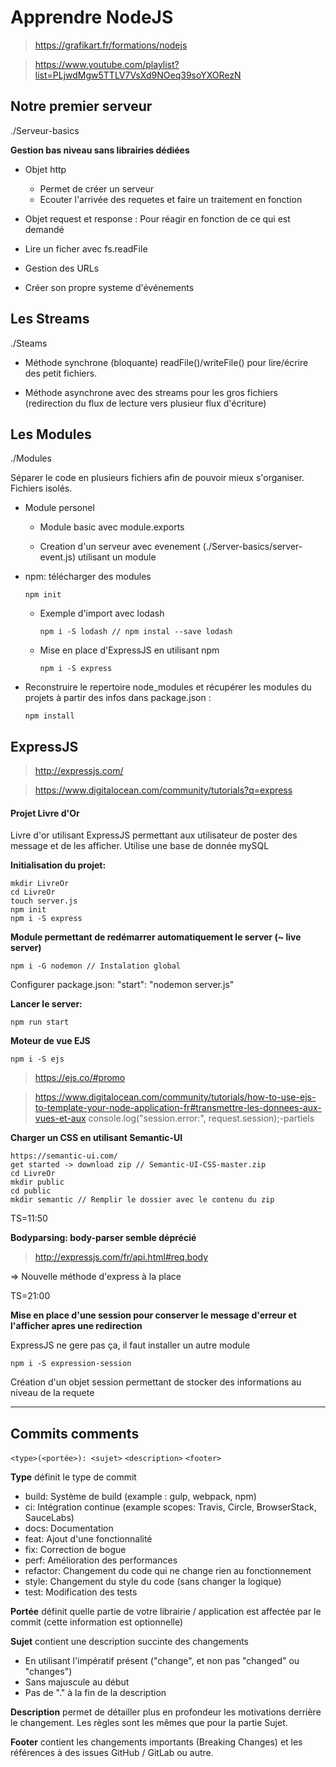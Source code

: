# Apprendre NodeJS

> https://grafikart.fr/formations/nodejs

> https://www.youtube.com/playlist?list=PLjwdMgw5TTLV7VsXd9NOeq39soYXORezN

## Notre premier serveur

./Serveur-basics

**Gestion bas niveau sans librairies dédiées**

-   Objet http

    -   Permet de créer un serveur
    -   Ecouter l'arrivée des requetes et faire un traitement en fonction

-   Objet request et response : Pour réagir en fonction de ce qui est demandé

-   Lire un ficher avec fs.readFile

-   Gestion des URLs

-   Créer son propre systeme d'événements

## Les Streams

./Steams

-   Méthode synchrone (bloquante) readFile()/writeFile() pour lire/écrire des petit fichiers.

-   Méthode asynchrone avec des streams pour les gros fichiers (redirection du flux de lecture vers plusieur flux d'écriture)

## Les Modules

./Modules

Séparer le code en plusieurs fichiers afin de pouvoir mieux s'organiser.
Fichiers isolés.

-   Module personel

    -   Module basic avec module.exports

    -   Creation d'un serveur avec evenement (./Server-basics/server-event.js) utilisant un module

-   npm: télécharger des modules

    `npm init`

    -   Exemple d'import avec lodash

        `npm i -S lodash // npm instal --save lodash `

    -   Mise en place d'ExpressJS en utilisant npm

        `npm i -S express`

-   Reconstruire le repertoire node_modules et récupérer les modules du projets à partir des infos dans package.json :

    `npm install`

## ExpressJS

> http://expressjs.com/

> https://www.digitalocean.com/community/tutorials?q=express

#### Projet Livre d'Or

Livre d'or utilisant ExpressJS permettant aux utilisateur de poster des message et de les afficher.
Utilise une base de donnée mySQL

**Initialisation du projet:**

    mkdir LivreOr
    cd LivreOr
    touch server.js
    npm init
    npm i -S express

**Module permettant de redémarrer automatiquement le server (~ live server)**

    npm i -G nodemon // Instalation global

Configurer package.json: "start": "nodemon server.js"

**Lancer le server:**

    npm run start

**Moteur de vue EJS**

    npm i -S ejs

> https://ejs.co/#promo

> https://www.digitalocean.com/community/tutorials/how-to-use-ejs-to-template-your-node-application-fr#transmettre-les-donnees-aux-vues-et-aux console.log("session.error:", request.session);-partiels

**Charger un CSS en utilisant Semantic-UI**

    https://semantic-ui.com/
    get started -> download zip // Semantic-UI-CSS-master.zip
    cd LivreOr
    mkdir public
    cd public
    mkdir semantic // Remplir le dossier avec le contenu du zip

TS=11:50

**Bodyparsing: body-parser semble déprécié**

> http://expressjs.com/fr/api.html#req.body

=> Nouvelle méthode d'express à la place

TS=21:00

**Mise en place d'une session pour conserver le message d'erreur et l'afficher apres une redirection**

ExpressJS ne gere pas ça, il faut installer un autre module

    npm i -S expression-session

Création d'un objet session permettant de stocker des informations au niveau de la requete

---

## Commits comments

`<type>(<portée>): <sujet>`
`<description>`
`<footer>`

**Type** définit le type de commit

-   build: Système de build (example : gulp, webpack, npm)
-   ci: Intégration continue (example scopes: Travis, Circle, BrowserStack, SauceLabs)
-   docs: Documentation
-   feat: Ajout d'une fonctionnalité
-   fix: Correction de bogue
-   perf: Amélioration des performances
-   refactor: Changement du code qui ne change rien au fonctionnement
-   style: Changement du style du code (sans changer la logique)
-   test: Modification des tests

**Portée** définit quelle partie de votre librairie / application est affectée par le commit (cette information est optionnelle)

**Sujet** contient une description succinte des changements

-   En utilisant l'impératif présent ("change", et non pas "changed" ou "changes")
-   Sans majuscule au début
-   Pas de "." à la fin de la description

**Description** permet de détailler plus en profondeur les motivations derrière le changement. Les règles sont les mêmes que pour la partie Sujet.

**Footer** contient les changements importants (Breaking Changes) et les références à des issues GitHub / GitLab ou autre.
